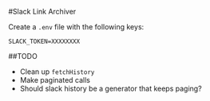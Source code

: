 #Slack Link Archiver

Create a `.env` file with the following keys:

```
SLACK_TOKEN=XXXXXXXX
```

##TODO
- Clean up `fetchHistory`
- Make paginated calls
- Should slack history be a generator that keeps paging?
